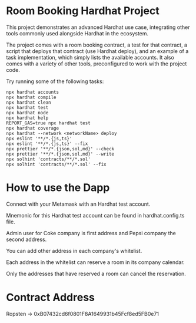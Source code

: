 # Room Booking Hardhat Project

This project demonstrates an advanced Hardhat use case, integrating other tools commonly used alongside Hardhat in the ecosystem.

The project comes with a room booking contract, a test for that contract, a script that deploys that contract (use Hardhat deploy), and an example of a task implementation, which simply lists the available accounts. It also comes with a variety of other tools, preconfigured to work with the project code.

Try running some of the following tasks:

```shell
npx hardhat accounts
npx hardhat compile
npx hardhat clean
npx hardhat test
npx hardhat node
npx hardhat help
REPORT_GAS=true npx hardhat test
npx hardhat coverage
npx hardhat --network <networkName> deploy
npx eslint '**/*.{js,ts}'
npx eslint '**/*.{js,ts}' --fix
npx prettier '**/*.{json,sol,md}' --check
npx prettier '**/*.{json,sol,md}' --write
npx solhint 'contracts/**/*.sol'
npx solhint 'contracts/**/*.sol' --fix
```


# How to use the Dapp

Connect with your Metamask with an Hardhat test account.

Mnemonic for this Hardhat test account can be found in hardhat.config.ts file.

Admin user for Coke company is first address and Pepsi company the second address.

You can add other address in each company's whitelist.

Each address in the whitelist can reserve a room in its company calendar.

Only the addresses that have reserved a room can cancel the reservation.

# Contract Address

Ropsten -> 0xB07432cd6f0801F8A1649931b45Fcf8ed5FB0e71